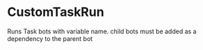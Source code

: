 # CustomTaskRun
Runs Task bots with variable name. child bots must be added as a dependency to the parent bot


